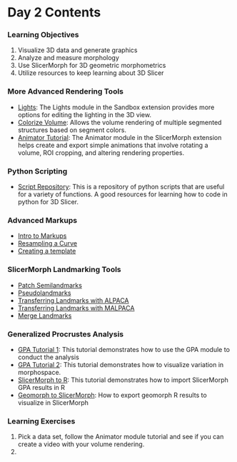 # Day 2 Contents

### Learning Objectives
1. Visualize 3D data and generate graphics 
2. Analyze and measure morphology 
3. Use SlicerMorph for 3D geometric morphometrics 
4. Utilize resources to keep learning about 3D Slicer

### More Advanced Rendering Tools
* [Lights](https://github.com/SlicerMorph/Spr_2021/blob/main/Day_2/Lighting/Lights.md): The Lights module in the Sandbox extension provides more options for editing the lighting in the 3D view.
* [Colorize Volume](https://github.com/SlicerMorph/Tutorials/tree/main/ColorizeVolume): Allows the volume rendering of multiple segmented structures based on segment colors.
* [Animator Tutorial](https://github.com/SlicerMorph/Tutorials/blob/main/Animator/README.md): The Animator module in the SlicerMorph extension helps create and export simple animations that involve rotating a volume, ROI cropping, and altering rendering properties.

### Python Scripting
* [Script Repository](https://slicer.readthedocs.io/en/latest/developer_guide/script_repository.html): This is a repository of python scripts that are useful for a variety of functions. A good resources for learning how to code in python for 3D Slicer.

### Advanced Markups
* [Intro to Markups](https://github.com/SlicerMorph/Tutorials/blob/main/Markups_1/README.md)
* [Resampling a Curve](https://github.com/SlicerMorph/Tutorials/blob/main/Markups_2/README.md)
* [Creating a template](https://github.com/SlicerMorph/Tutorials/blob/main/Markups_3/README.md)

### SlicerMorph Landmarking Tools 
* [Patch Semilandmarks](https://github.com/SlicerMorph/Tutorials/tree/main/CreateSemiLMPatches/README.md)
* [Pseudolandmarks](https://github.com/SlicerMorph/Tutorials/tree/main/PseudoLMGenerator)
* [Transferring Landmarks with ALPACA](https://github.com/SlicerMorph/Tutorials/blob/main/ALPACA/README.md)
* [Transferring Landmarks with MALPACA](https://github.com/SlicerMorph/Tutorials/tree/main/MALPACA/README.md)
* [Merge Landmarks](https://github.com/SlicerMorph/Tutorials/blob/main/MergeMarkups/README.md)

### Generalized Procrustes Analysis
* [GPA Tutorial 1](https://github.com/SlicerMorph/Tutorials/tree/main/GPA_1/README.md): This tutorial demonstrates how to use the GPA module to conduct the analysis
* [GPA Tutorial 2](https://github.com/SlicerMorph/Tutorials/blob/main/GPA_2/README.md): This tutorial demonstrates how to visualize variation in morphospace.
* [SlicerMorph to R](https://github.com/SlicerMorph/Tutorials/blob/main/GPA_3/README.md): This tutorial demonstrates how to import SlicerMorph GPA results in R
* [Geomorph to SlicerMorph](https://github.com/SlicerMorph/SlicerMorphR?tab=readme-ov-file#how-to-run-a-geomorph-analysis-with-slicermorph-data-and-get-the-results-back-into-slicermorph-for-visualization): How to export geomorph R results to visualize in SlicerMorph


### Learning Exercises
1. Pick a data set, follow the Animator module tutorial and see if you can create a video with your volume rendering.
2. 


